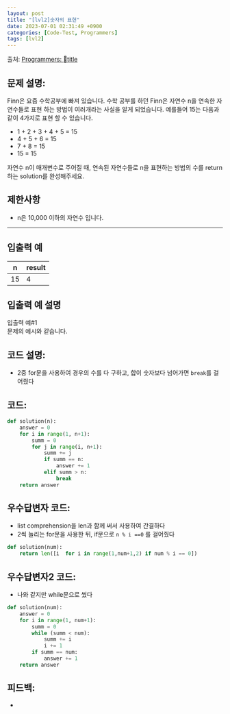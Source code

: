 ```yaml
---
layout: post
title: "[lvl2]숫자의 표현"
date: 2023-07-01 02:31:49 +0900
categories: [Code-Test, Programmers]
tags: [lvl2]
---
```


출처: [Programmers: title](link)

## 문제 설명:

Finn은 요즘 수학공부에 빠져 있습니다. 수학 공부를 하던 Finn은 자연수 n을 연속한 자연수들로 표현 하는 방법이 여러개라는 사실을 알게 되었습니다. 예를들어 15는 다음과 같이 4가지로 표현 할 수 있습니다.

- 1 + 2 + 3 + 4 + 5 = 15
- 4 + 5 + 6 = 15
- 7 + 8 = 15
- 15 = 15

자연수 n이 매개변수로 주어질 때, 연속된 자연수들로 n을 표현하는 방법의 수를 return하는 solution를 완성해주세요.

## 제한사항

- n은 10,000 이하의 자연수 입니다.

---

## 입출력 예

|n|result|
|---|---|
|15|4|

## 입출력 예 설명

입출력 예#1  
문제의 예시와 같습니다.

## 코드 설명:
- 2중 for문을 사용하여 경우의 수를 다 구하고, 합이 숫자보다 넘어가면 `break`를 걸어줬다
## 코드:
```python
def solution(n):
    answer = 0
    for i in range(1, n+1):
        summ = 0
        for j in range(i, n+1):
            summ += j
            if summ == n: 
                answer += 1
            elif summ > n:
                break
    return answer
```
## 우수답변자 코드:
- list comprehension을 len과 함께 써서 사용하여 간결하다
- 2씩 늘리는 for문을 사용한 뒤, if문으로 `n % i ==0` 를 걸어줬다
```python
def solution(num):
    return len([i  for i in range(1,num+1,2) if num % i == 0])
```
## 우수답변자2 코드:
- 나와 같지만 while문으로 썼다
```python
def solution(num):
    answer = 0
    for i in range(1, num+1):
        summ = 0
        while (summ < num):
            summ += i
            i += 1
        if summ == num:
            answer += 1
    return answer
```
## 피드백:
- 
